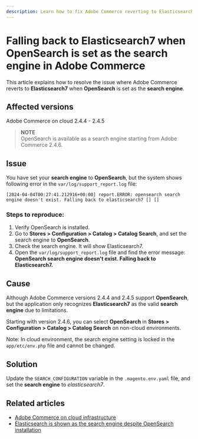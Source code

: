 ```yaml
---
description: Learn how to fix Adobe Commerce reverting to Elasticsearch7 when OpenSearch isn’t recognized as a search engine.
---
```


# Falling back to Elasticsearch7 when OpenSearch is set as the search engine in Adobe Commerce

This article explains how to resolve the issue where Adobe Commerce reverts to **Elasticsearch7** when **OpenSearch** is set as the **search engine**.

## Affected versions

Adobe Commerce on cloud 2.4.4 - 2.4.5

>**NOTE**  
>OpenSearch is available as a search engine starting from Adobe Commerce 2.4.6.
>
## Issue

You have set your **search engine** to **OpenSearch**, but the system shows following error in the `var/log/support_report.log` file:

```
[2024-04-04T00:27:41.212916+00:00] report.ERROR: opensearch search engine doesn't exist. Falling back to elasticsearch7 [] []
```

### Steps to reproduce:

1. Verify OpenSearch is installed.  
2. Go to **Stores > Configuration > Catalog > Catalog Search**, and set the search engine to **OpenSearch**.
3. Check the search engine. It will show Elasticsearch7.
4. Open the `var/log/support_report.log` file and find the error message:
**OpenSearch search engine doesn't exist. Falling back to Elasticsearch7.**



## Cause

Although Adobe Commerce versions 2.4.4 and 2.4.5 support **OpenSearch**, but the application only recognizes **Elasticsearch7** as the valid **search engine** due to limitations.


Starting with version 2.4.6, you can select **OpenSearch** in **Stores > Configuration > Catalog > Catalog Search** on non-cloud environments.

Note: In cloud environment, the search engine setting is locked in the `app/etc/env.php` file and cannot be changed.



## Solution

Update the `SEARCH_CONFIGURATION` variable in the `.magento.env.yaml` file, and set the **search engine** to *elasticsearch7*.


## Related articles
- [Adobe Commerce on cloud infrastructure](https://experienceleague.adobe.com/en/docs/commerce-knowledge-base/kb/troubleshooting/miscellaneous/cannot-change-search-engine-using-magento-admin-search-engine-menu-is-inaccessible#adobe-commerce-on-cloud-infrastructure)
- [Elasticsearch is shown as the search engine despite OpenSearch installation](https://experienceleague.adobe.com/en/docs/commerce-knowledge-base/kb/troubleshooting/elasticsearch/search-engine-shown-elasticsearch-despite-open-search)
